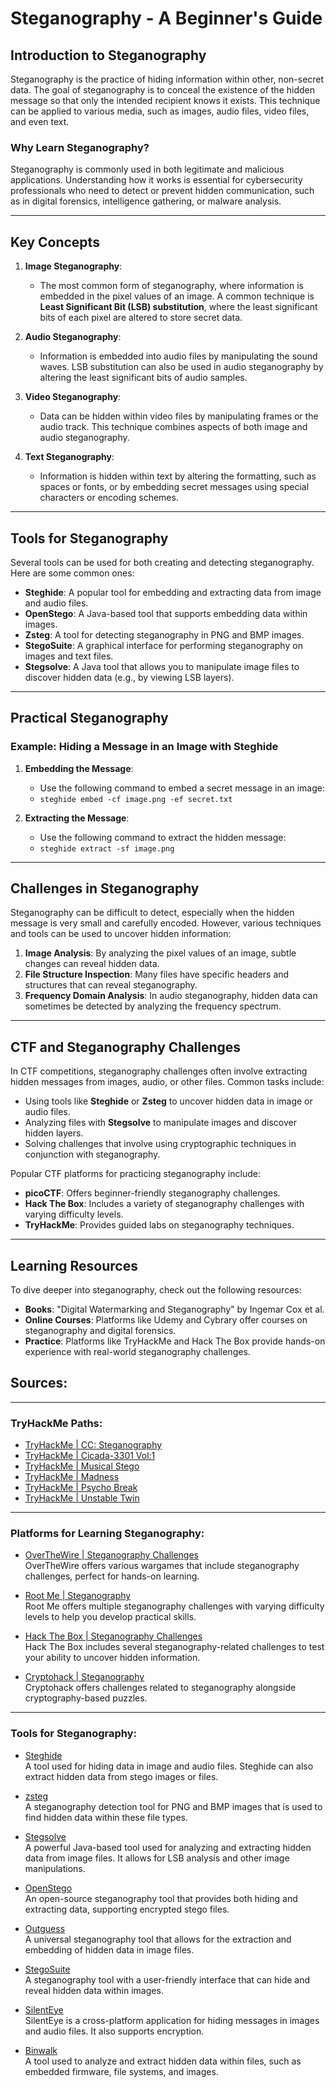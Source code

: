 
# Steganography - A Beginner's Guide

## Introduction to Steganography

Steganography is the practice of hiding information within other, non-secret data. The goal of steganography is to conceal the existence of the hidden message so that only the intended recipient knows it exists. This technique can be applied to various media, such as images, audio files, video files, and even text.

### Why Learn Steganography?
Steganography is commonly used in both legitimate and malicious applications. Understanding how it works is essential for cybersecurity professionals who need to detect or prevent hidden communication, such as in digital forensics, intelligence gathering, or malware analysis.

---

## Key Concepts

1. **Image Steganography**:
   - The most common form of steganography, where information is embedded in the pixel values of an image. A common technique is **Least Significant Bit (LSB) substitution**, where the least significant bits of each pixel are altered to store secret data.
   
2. **Audio Steganography**:
   - Information is embedded into audio files by manipulating the sound waves. LSB substitution can also be used in audio steganography by altering the least significant bits of audio samples.

3. **Video Steganography**:
   - Data can be hidden within video files by manipulating frames or the audio track. This technique combines aspects of both image and audio steganography.

4. **Text Steganography**:
   - Information is hidden within text by altering the formatting, such as spaces or fonts, or by embedding secret messages using special characters or encoding schemes.

---

## Tools for Steganography

Several tools can be used for both creating and detecting steganography. Here are some common ones:

- **Steghide**: A popular tool for embedding and extracting data from image and audio files.
- **OpenStego**: A Java-based tool that supports embedding data within images.
- **Zsteg**: A tool for detecting steganography in PNG and BMP images.
- **StegoSuite**: A graphical interface for performing steganography on images and text files.
- **Stegsolve**: A Java tool that allows you to manipulate image files to discover hidden data (e.g., by viewing LSB layers).

---

## Practical Steganography

### Example: Hiding a Message in an Image with Steghide
1. **Embedding the Message**:
   - Use the following command to embed a secret message in an image:
   - `steghide embed -cf image.png -ef secret.txt`
   
2. **Extracting the Message**:
   - Use the following command to extract the hidden message:
   - `steghide extract -sf image.png`

---

## Challenges in Steganography

Steganography can be difficult to detect, especially when the hidden message is very small and carefully encoded. However, various techniques and tools can be used to uncover hidden information:

1. **Image Analysis**: By analyzing the pixel values of an image, subtle changes can reveal hidden data.
2. **File Structure Inspection**: Many files have specific headers and structures that can reveal steganography.
3. **Frequency Domain Analysis**: In audio steganography, hidden data can sometimes be detected by analyzing the frequency spectrum.

---

## CTF and Steganography Challenges

In CTF competitions, steganography challenges often involve extracting hidden messages from images, audio, or other files. Common tasks include:

- Using tools like **Steghide** or **Zsteg** to uncover hidden data in image or audio files.
- Analyzing files with **Stegsolve** to manipulate images and discover hidden layers.
- Solving challenges that involve using cryptographic techniques in conjunction with steganography.

Popular CTF platforms for practicing steganography include:

- **picoCTF**: Offers beginner-friendly steganography challenges.
- **Hack The Box**: Includes a variety of steganography challenges with varying difficulty levels.
- **TryHackMe**: Provides guided labs on steganography techniques.

---

## Learning Resources

To dive deeper into steganography, check out the following resources:

- **Books**: "Digital Watermarking and Steganography" by Ingemar Cox et al.
- **Online Courses**: Platforms like Udemy and Cybrary offer courses on steganography and digital forensics.
- **Practice**: Platforms like TryHackMe and Hack The Box provide hands-on experience with real-world steganography challenges.


## Sources:

---

### TryHackMe Paths:
- [TryHackMe | CC: Steganography](https://tryhackme.com/room/ccstego)
- [TryHackMe | Cicada-3301 Vol:1](https://tryhackme.com/room/cicada3301vol1)
- [TryHackMe | Musical Stego](https://tryhackme.com/room/musicalstego)
- [TryHackMe | Madness](https://tryhackme.com/room/madness)
- [TryHackMe | Psycho Break](https://tryhackme.com/room/psychobreak)
- [TryHackMe | Unstable Twin](https://tryhackme.com/room/unstabletwin)

---

### Platforms for Learning Steganography:

- [OverTheWire | Steganography Challenges](http://overthewire.org/wargames/)  
  OverTheWire offers various wargames that include steganography challenges, perfect for hands-on learning.

- [Root Me | Steganography](https://www.root-me.org/?lang=en)  
  Root Me offers multiple steganography challenges with varying difficulty levels to help you develop practical skills.

- [Hack The Box | Steganography Challenges](https://www.hackthebox.com/)  
  Hack The Box includes several steganography-related challenges to test your ability to uncover hidden information.

- [Cryptohack | Steganography](https://cryptohack.org/)  
  Cryptohack offers challenges related to steganography alongside cryptography-based puzzles.

---

### Tools for Steganography:

- [Steghide](https://github.com/StefanoDeVuono/steghide)  
  A tool used for hiding data in image and audio files. Steghide can also extract hidden data from stego images or files.

- [zsteg](https://github.com/zed-0xff/zsteg)  
  A steganography detection tool for PNG and BMP images that is used to find hidden data within these file types.

- [Stegsolve](https://github.com/eugenekolo/sec-tools/tree/master/stego/stegsolve)  
  A powerful Java-based tool used for analyzing and extracting hidden data from image files. It allows for LSB analysis and other image manipulations.

- [OpenStego](http://www.openstego.com/)  
  An open-source steganography tool that provides both hiding and extracting data, supporting encrypted stego files.

- [Outguess](https://github.com/resurrecting-open-source-projects/outguess)  
  A universal steganography tool that allows for the extraction and embedding of hidden data in image files.

- [StegoSuite](https://stegosuite.org/)  
  A steganography tool with a user-friendly interface that can hide and reveal hidden data within images.

- [SilentEye](https://github.com/achorein/SilentEye)  
  SilentEye is a cross-platform application for hiding messages in images and audio files. It also supports encryption.

- [Binwalk](https://github.com/ReFirmLabs/binwalk)  
  A tool used to analyze and extract hidden data within files, such as embedded firmware, file systems, and images.
